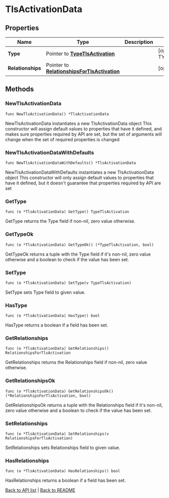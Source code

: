# TlsActivationData

## Properties

Name | Type | Description | Notes
------------ | ------------- | ------------- | -------------
**Type** | Pointer to [**TypeTlsActivation**](TypeTlsActivation.md) |  | [optional] [default to TYPETLSACTIVATION_TLS_ACTIVATION]
**Relationships** | Pointer to [**RelationshipsForTlsActivation**](RelationshipsForTlsActivation.md) |  | [optional] 

## Methods

### NewTlsActivationData

`func NewTlsActivationData() *TlsActivationData`

NewTlsActivationData instantiates a new TlsActivationData object
This constructor will assign default values to properties that have it defined,
and makes sure properties required by API are set, but the set of arguments
will change when the set of required properties is changed

### NewTlsActivationDataWithDefaults

`func NewTlsActivationDataWithDefaults() *TlsActivationData`

NewTlsActivationDataWithDefaults instantiates a new TlsActivationData object
This constructor will only assign default values to properties that have it defined,
but it doesn't guarantee that properties required by API are set

### GetType

`func (o *TlsActivationData) GetType() TypeTlsActivation`

GetType returns the Type field if non-nil, zero value otherwise.

### GetTypeOk

`func (o *TlsActivationData) GetTypeOk() (*TypeTlsActivation, bool)`

GetTypeOk returns a tuple with the Type field if it's non-nil, zero value otherwise
and a boolean to check if the value has been set.

### SetType

`func (o *TlsActivationData) SetType(v TypeTlsActivation)`

SetType sets Type field to given value.

### HasType

`func (o *TlsActivationData) HasType() bool`

HasType returns a boolean if a field has been set.

### GetRelationships

`func (o *TlsActivationData) GetRelationships() RelationshipsForTlsActivation`

GetRelationships returns the Relationships field if non-nil, zero value otherwise.

### GetRelationshipsOk

`func (o *TlsActivationData) GetRelationshipsOk() (*RelationshipsForTlsActivation, bool)`

GetRelationshipsOk returns a tuple with the Relationships field if it's non-nil, zero value otherwise
and a boolean to check if the value has been set.

### SetRelationships

`func (o *TlsActivationData) SetRelationships(v RelationshipsForTlsActivation)`

SetRelationships sets Relationships field to given value.

### HasRelationships

`func (o *TlsActivationData) HasRelationships() bool`

HasRelationships returns a boolean if a field has been set.


[Back to API list](../README.md#documentation-for-api-endpoints) | [Back to README](../README.md)


